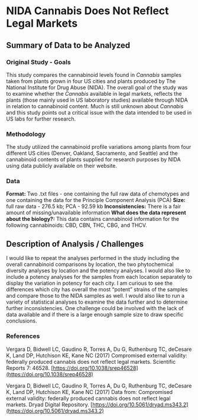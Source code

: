 ﻿# NIDA Cannabis Does Not Reflect Legal Markets
## Summary of Data to be Analyzed
### Original Study - Goals
This study compares the cannabinoid levels found in _Cannabis_ samples taken from plants grown in four US cities and plants produced by The National Institute for Drug Abuse (NIDA). The overall goal of the study was to examine whether the _Cannabis_ available in legal markets, reflects the plants (those mainly used in US laboratory studies) available through NIDA in relation to cannabinoid content. Much is still unknown about _Cannabis_ and this study points out a critical issue with the data intended to be used in US labs for further research. 
### Methodology
The study utilized the cannabinoid profile variations among plants from four different US cities (Denver, Oakland, Sacramento, and Seattle) and the cannabinoid contents of plants supplied for research purposes by NIDA using data publicly available on their website.
### Data
**Format:** Two .txt files - one containing the full raw data of chemotypes and one containing the data for the Principle Component Analysis (PCA)
**Size:** full raw data - 276.5 kb; PCA - 92.59 kb
**Inconsistencies:** There is a fair amount of missing/unavailable information
**What does the data represent about the biology?:** This data contains cannabinoid information for the following cannabinoids: CBD, CBN, THC, CBG, and THCV.

## Description of Analysis / Challenges
I would like to repeat the analyses performed in the study including the overall cannabinoid comparisons by location, the two phytochemical diversity analyses by location and the potency analyses. I would also like to include a potency analyses for the samples from each location separately to display the variation in potency for each city. I am curious to see the differences which city has overall the most “potent” strains of the samples and compare those to the NIDA samples as well. I would also like to run a variety of statistical analyses to examine the data further and to determine further inconsistencies. One challenge could be involved with the lack of data available and if there is a large enough sample size to draw specific conclusions.

### References
Vergara D, Bidwell LC, Gaudino R, Torres A, Du G, Ruthenburg TC, deCesare K, Land DP, Hutchison KE, Kane NC (2017) Compromised external validity: federally produced cannabis does not reflect legal markets. Scientific Reports 7: 46528. [https://doi.org/10.1038/srep46528](https://doi.org/10.1038/srep46528)

Vergara D, Bidwell LC, Gaudino R, Torres A, Du G, Ruthenburg TC, deCesare K, Land DP, Hutchison KE, Kane NC (2017) Data from: Compromised external validity: federally produced cannabis does not reflect legal markets. Dryad Digital Repository. [https://doi.org/10.5061/dryad.ms343.2](https://doi.org/10.5061/dryad.ms343.2)
